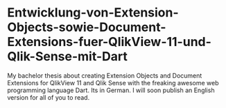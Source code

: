 # Entwicklung-von-Extension-Objects-sowie-Document-Extensions-fuer-QlikView-11-und-Qlik-Sense-mit-Dart
My bachelor thesis about creating Extension Objects and Document Extensions for QlikView 11 and Qlik Sense with the freaking awesome web programming language Dart. Its in German. I will soon publish an English version for all of you to read.
